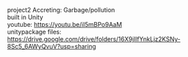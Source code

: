 project2 Accreting: Garbage/pollution<br/>
built in Unity<br/>
youtube: https://youtu.be/iI5mBPo9AaM<br/>
unitypackage files: https://drive.google.com/drive/folders/16X9jIlfYnkLjz2KSNy-8Sc5_6AWyQvuV?usp=sharing <br/>
